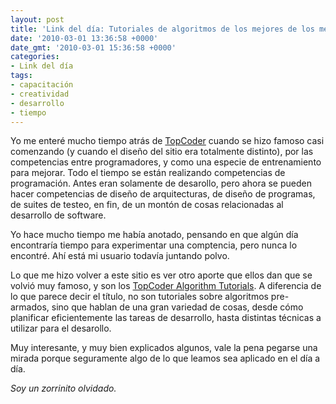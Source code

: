```yaml
---
layout: post
title: 'Link del día: Tutoriales de algoritmos de los mejores de los mejores'
date: '2010-03-01 13:36:58 +0000'
date_gmt: '2010-03-01 15:36:58 +0000'
categories:
- Link del día
tags:
- capacitación
- creatividad
- desarrollo
- tiempo
---
```


Yo me enteré mucho tiempo atrás de [TopCoder](http://www.topcoder.com/) cuando se hizo famoso casi comenzando (y cuando el diseño del sitio era totalmente distinto), por las competencias entre programadores, y como una especie de entrenamiento para mejorar. Todo el tiempo se están realizando competencias de programación. Antes eran solamente de desarollo, pero ahora se pueden hacer competencias de diseño de arquitecturas, de diseño de programas, de suites de testeo, en fin, de un montón de cosas relacionadas al desarrollo de software.

Yo hace mucho tiempo me había anotado, pensando en que algún día encontraría tiempo para experimentar una comptencia, pero nunca lo encontré. Ahí está mi usuario todavía juntando polvo.

Lo que me hizo volver a este sitio es ver otro aporte que ellos dan que se volvió muy famoso, y son los [TopCoder Algorithm Tutorials](http://www.topcoder.com/tc?d1=tutorials&amp;d2=alg_index&amp;module=Static). A diferencia de lo que parece decir el título, no son tutoriales sobre algoritmos pre-armados, sino que hablan de una gran variedad de cosas, desde cómo planificar eficientemente las tareas de desarrollo, hasta distintas técnicas a utilizar para el desarollo.

Muy interesante, y muy bien explicados algunos, vale la pena pegarse una mirada porque seguramente algo de lo que leamos sea aplicado en el día a día.

_Soy un zorrinito olvidado._
